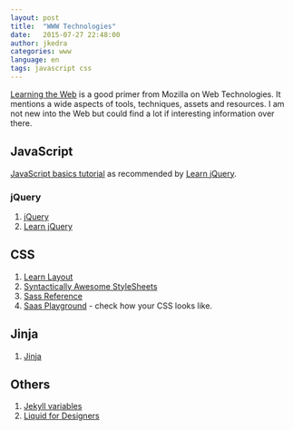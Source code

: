 ```yaml
---
layout: post
title:  "WWW Technologies"
date:   2015-07-27 22:48:00
author: jkedra
categories: www
language: en
tags: javascript css
---
```


[Learning the Web][ltw] is a good primer from Mozilla on Web Technologies.
It mentions a wide aspects of tools, techniques, assets and resources.
I am not new into the Web but could find a lot if interesting information
over there.

## JavaScript

[JavaScript basics tutorial](js-basics) as recommended by [Learn jQuery][jql].

### jQuery
1. [jQuery]
2. [Learn jQuery][jql]

## CSS
1. [Learn Layout](http://learnlayout.com/)
2. [Syntactically Awesome StyleSheets][Sass]
3. [Sass Reference][sassref]
4. [Saas Playground](saasmeister.com) - check how your CSS looks like.


## Jinja
1. [Jinja]

## Others
1. [Jekyll variables](http://jekyllrb.com/docs/variables/)
2. [Liquid for Designers](https://github.com/Shopify/liquid/wiki/Liquid-for-Designers)

[ltw]:         https://developer.mozilla.org/en-US/Learn
[js-basics]:   https://developer.mozilla.org/en-US/Learn/Getting_started_with_the_web/JavaScript_basics
[jquery]:      https://jquery.com/
[jql]:         http://learn.jquery.com/
[jinja]:       http://jinja.pocoo.org/
[jekyll]:      http://jekyllrb.com
[jekyll-gh]:   https://github.com/jekyll/jekyll
[jekyll-help]: https://github.com/jekyll/jekyll-help
[liquid]:      http://liquidmarkup.org/
[textile]:     http://redcloth.org/textile
[md]:          http://daringfireball.net/projects/markdown/
[sass]:        http://sass-lang.com/guide
[sassref]:     http://sass-lang.com/documentation/file.SASS_REFERENCE.html

